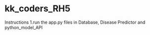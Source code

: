 # kk_coders_RH5
Instructions
1.run the app.py files in Database, Disease Predictor and python_model_API
